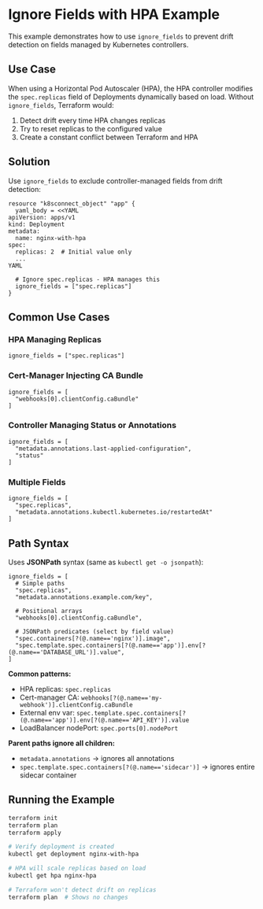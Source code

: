 # Ignore Fields with HPA Example

This example demonstrates how to use `ignore_fields` to prevent drift detection on fields managed by Kubernetes controllers.

## Use Case

When using a Horizontal Pod Autoscaler (HPA), the HPA controller modifies the `spec.replicas` field of Deployments dynamically based on load. Without `ignore_fields`, Terraform would:

1. Detect drift every time HPA changes replicas
2. Try to reset replicas to the configured value
3. Create a constant conflict between Terraform and HPA

## Solution

Use `ignore_fields` to exclude controller-managed fields from drift detection:

```hcl
resource "k8sconnect_object" "app" {
  yaml_body = <<YAML
apiVersion: apps/v1
kind: Deployment
metadata:
  name: nginx-with-hpa
spec:
  replicas: 2  # Initial value only
  ...
YAML

  # Ignore spec.replicas - HPA manages this
  ignore_fields = ["spec.replicas"]
}
```

## Common Use Cases

### HPA Managing Replicas
```hcl
ignore_fields = ["spec.replicas"]
```

### Cert-Manager Injecting CA Bundle
```hcl
ignore_fields = [
  "webhooks[0].clientConfig.caBundle"
]
```

### Controller Managing Status or Annotations
```hcl
ignore_fields = [
  "metadata.annotations.last-applied-configuration",
  "status"
]
```

### Multiple Fields
```hcl
ignore_fields = [
  "spec.replicas",
  "metadata.annotations.kubectl.kubernetes.io/restartedAt"
]
```

## Path Syntax

Uses **JSONPath** syntax (same as `kubectl get -o jsonpath`):

```hcl
ignore_fields = [
  # Simple paths
  "spec.replicas",
  "metadata.annotations.example.com/key",

  # Positional arrays
  "webhooks[0].clientConfig.caBundle",

  # JSONPath predicates (select by field value)
  "spec.containers[?(@.name=='nginx')].image",
  "spec.template.spec.containers[?(@.name=='app')].env[?(@.name=='DATABASE_URL')].value",
]
```

**Common patterns:**
- HPA replicas: `spec.replicas`
- Cert-manager CA: `webhooks[?(@.name=='my-webhook')].clientConfig.caBundle`
- External env var: `spec.template.spec.containers[?(@.name=='app')].env[?(@.name=='API_KEY')].value`
- LoadBalancer nodePort: `spec.ports[0].nodePort`

**Parent paths ignore all children:**
- `metadata.annotations` → ignores all annotations
- `spec.template.spec.containers[?(@.name=='sidecar')]` → ignores entire sidecar container

## Running the Example

```bash
terraform init
terraform plan
terraform apply

# Verify deployment is created
kubectl get deployment nginx-with-hpa

# HPA will scale replicas based on load
kubectl get hpa nginx-hpa

# Terraform won't detect drift on replicas
terraform plan  # Shows no changes
```
